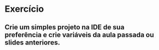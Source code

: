 # Exercício
## Crie um simples projeto na IDE de sua preferência e crie variáveis da aula passada ou slides anteriores.